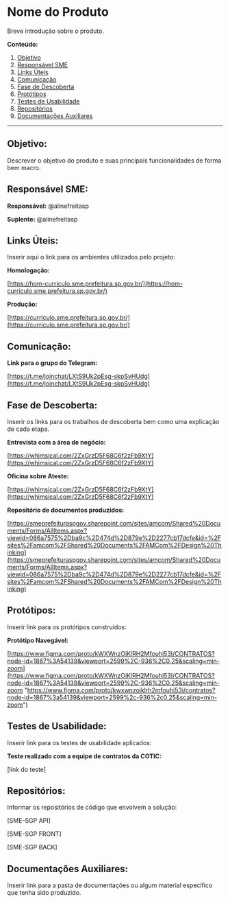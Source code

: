 # Nome do Produto
Breve introdução sobre o produto.

**Conteúdo:**
 1. [Objetivo](#Objetivo)
 2. [Responsável SME](#Responsável-SME)
 3. [Links Úteis](#Links-Úteis)
 4. [Comunicação](#Comunicação)
 5. [Fase de Descoberta](#fase-de-descoberta)
 6. [Protótipos](#Protótipos)
 7. [Testes de Usabilidade](#Testes-de-Usabilidade)
 8. [Repositórios](#Repositórios)
 9. [Documentações Auxiliares](#Documentações-Auxiliares)

---

## Objetivo:

Descrever o objetivo do produto e suas principais funcionalidades de forma bem macro.

## Responsável SME:

**Responsável:** @alinefreitasp

**Suplente:** @alinefreitasp

## Links Úteis:

Inserir aqui o link para os ambientes utilizados pelo projeto:

**Homologação:**

[https://hom-curriculo.sme.prefeitura.sp.gov.br/](https://hom-curriculo.sme.prefeitura.sp.gov.br/)

**Produção:**

[https://curriculo.sme.prefeitura.sp.gov.br/](https://curriculo.sme.prefeitura.sp.gov.br/)



## Comunicação:

**Link para o grupo do Telegram:** 

[https://t.me/joinchat/LXtS9Uk2pEsg-skpSvHUdg](https://t.me/joinchat/LXtS9Uk2pEsg-skpSvHUdg)

## Fase de Descoberta:

Inserir os links para os trabalhos de descoberta bem como uma explicação de cada etapa.

**Entrevista com a área de negócio:**

[https://whimsical.com/2ZxGrzD5F68C6f2zFb9XtY](https://whimsical.com/2ZxGrzD5F68C6f2zFb9XtY)

**Oficina sobre Ateste:**

[https://whimsical.com/2ZxGrzD5F68C6f2zFb9XtY](https://whimsical.com/2ZxGrzD5F68C6f2zFb9XtY)

**Repositório de documentos produzidos:**

[https://smeprefeituraspgov.sharepoint.com/sites/amcom/Shared%20Documents/Forms/AllItems.aspx?viewid=086a7575%2Dba9c%2D474d%2D879e%2D2277cb17dcfe&id=%2Fsites%2Famcom%2FShared%20Documents%2FAMCom%2FDesign%20Thinking](https://smeprefeituraspgov.sharepoint.com/sites/amcom/Shared%20Documents/Forms/AllItems.aspx?viewid=086a7575%2Dba9c%2D474d%2D879e%2D2277cb17dcfe&id=%2Fsites%2Famcom%2FShared%20Documents%2FAMCom%2FDesign%20Thinking)


## Protótipos:
Inserir link para os protótipos construídos:

**Protótipo Navegável:** 

[https://www.figma.com/proto/kWXWnzOiKlRH2Mfouhi53I/CONTRATOS?node-id=1867%3A54139&viewport=2599%2C-936%2C0.25&scaling=min-zoom](https://www.figma.com/proto/kWXWnzOiKlRH2Mfouhi53I/CONTRATOS?node-id=1867%3A54139&viewport=2599%2C-936%2C0.25&scaling=min-zoom "https://www.figma.com/proto/kwxwnzoiklrh2mfouhi53i/contratos?node-id=1867%3a54139&viewport=2599%2c-936%2c0.25&scaling=min-zoom")

## Testes de Usabilidade:
Inserir link para os testes de usabilidade aplicados:

**Teste realizado com a equipe de contratos da COTIC:**

[link do teste]

## Repositórios:
Informar os repositórios de código que envolvem a solução:

[SME-SGP API]

[SME-SGP FRONT]

[SME-SGP BACK]



## Documentações Auxiliares:
Inserir link para a pasta de documentações ou algum material específico que tenha sido produzido.
